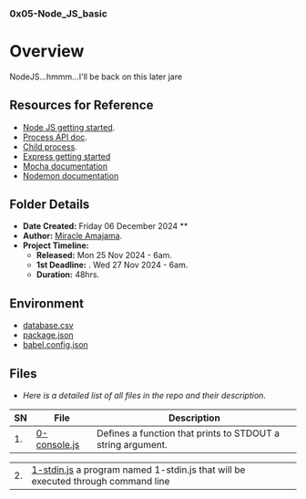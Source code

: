 ###    0x05-Node_JS_basic



# Overview #
NodeJS...hmmm...I'll be back on this later jare


## Resources for Reference ##
- [Node JS getting started](https://nodejs.org/en/learn/getting-started/introduction-to-nodejs).
- [Process API doc](https://www.typescriptlang.org/docs/handbook/2/everyday-types.html).
- [Child process](https://nodejs.org/api/child_process.html).
- [Express getting started](https://expressjs.com/en/starter/installing.html)
- [Mocha documentation](https://mochajs.org/)
- [Nodemon documentation](https://github.com/remy/nodemon#nodemon)


## Folder Details ###
- **Date Created:** Friday 06 December 2024 **
- **Author:** [Miracle Amajama](https.//github.com/iceking-fct).
- **Project Timeline:**
  - **Released:** Mon 25 Nov 2024 - 6am.
  - **1st Deadline:** . Wed 27 Nov 2024 - 6am.
  - **Duration:** 48hrs.<br/>

## Environment ###
- [database.csv]()
- [package.json]()
- [babel.config.json]()


## Files ###
- *Here is a detailed list of all files in the repo and their description*.

| SN | File                         | Description                                         |
|----|------------------------------|-----------------------------------------------------|
| 1. | [0-console.js]() | Defines a function that prints to STDOUT a string argument. |

|    |                              |                                                     |
|----|------------------------------|-----------------------------------------------------|
| 2. |[1-stdin.js]() a program named 1-stdin.js that will be executed through command line|

